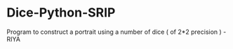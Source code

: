 # Dice-Python-SRIP
Program to construct a portrait using a number of dice   ( of 2*2 precision ) -RIYA
